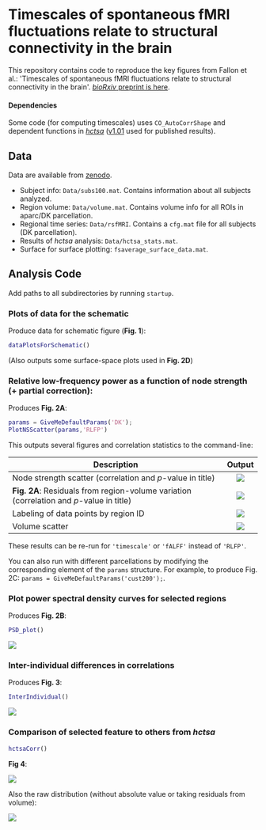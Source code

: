 # Timescales of spontaneous fMRI fluctuations relate to structural connectivity in the brain

This repository contains code to reproduce the key figures from Fallon et al.: 'Timescales of spontaneous fMRI fluctuations relate to structural connectivity in the brain'.
[_bioRxiv_ preprint is here](https://doi.org/10.1101/655050).

#### Dependencies

Some code (for computing timescales) uses `CO_AutoCorrShape` and dependent functions in [_hctsa_](https://github.com/benfulcher/hctsa) ([v1.01](https://github.com/benfulcher/hctsa/releases/tag/v1.01) used for published results).

## Data

Data are available from [zenodo](https://doi.org/10.5281/zenodo.3909007).

* Subject info: `Data/subs100.mat`.
  Contains information about all subjects analyzed.
* Region volume: `Data/volume.mat`.
  Contains volume info for all ROIs in aparc/DK parcellation.
* Regional time series: `Data/rsfMRI`.
  Contains a `cfg.mat` file for all subjects (DK parcellation).
* Results of _hctsa_ analysis: `Data/hctsa_stats.mat`.
* Surface for surface plotting: `fsaverage_surface_data.mat`.

## Analysis Code

Add paths to all subdirectories by running `startup`.

### Plots of data for the schematic

Produce data for schematic figure (__Fig. 1__):
```matlab
dataPlotsForSchematic()
```

(Also outputs some surface-space plots used in __Fig. 2D__)

### Relative low-frequency power as a function of node strength (+ partial correction):
Produces __Fig. 2A__:

```matlab
params = GiveMeDefaultParams('DK');
PlotNSScatter(params,'RLFP')
```

This outputs several figures and correlation statistics to the command-line:

| Description | Output |
| ------------- |:-------------:|
| Node strength scatter (correlation and _p_-value in title) | ![](img/PlotNSScatter_4.png) |
| __Fig. 2A__: Residuals from region-volume variation (correlation and _p_-value in title) | ![](img/PlotNSScatter_3.png) |
| Labeling of data points by region ID | ![](img/PlotNSScatter_2.png) |
| Volume scatter | ![](img/PlotNSScatter_1.png) |

These results can be re-run for `'timescale'` or `'fALFF'` instead of `'RLFP'`.

You can also run with different parcellations by modifying the corresponding element of the `params` structure.
For example, to produce Fig. 2C: `params = GiveMeDefaultParams('cust200');`.

### Plot power spectral density curves for selected regions
Produces __Fig. 2B__:

```matlab
PSD_plot()
```

![](img/PSD_plot.png)

### Inter-individual differences in correlations

Produces __Fig. 3__:
```matlab
InterIndividual()
```
![](img/InterIndividual.png)

### Comparison of selected feature to others from _hctsa_

```matlab
hctsaCorr()
```

__Fig 4__:

![](img/hctsaCorr1.png)

Also the raw distribution (without absolute value or taking residuals from volume):

![](img/hctsaCorr2.png)
